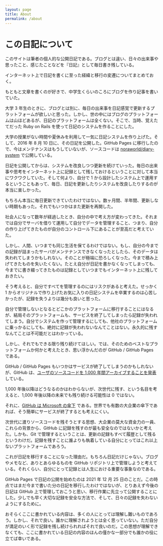 ```yaml
---
layout: page
title: About
permalink: /about
---
```


# この日記について
このサイトは筆者の個人的な公開日記である。ブログとは違い、日々の出来事や思ったこと、感じたことなどを『日記』として毎日書き残している。

インターネット上で日記を書くに至った経緯と移行の変遷についてまとめておく。

もともと文章を書くのが好きで、中学生くらいのころにブログを作り記事を書いていた。

大学 3 年生のときに、ブログとは別に、毎日の出来事を日記感覚で更新するプラットフォームが欲しいと思った。しかし、世の中にはブログのプラットフォームは山ほどあるが、日記のプラットフォームは全くない。そこで、当時、覚えたてだった Ruby on Rails を使って日記のシステムを作ることにした。

大学の授業がない時間や夏休みを利用して一気に日記システムを作り上げた。そして、2016 年 8 月 10 日に、その日記を公開した。GitHub Pages に移行したので、今はメンテナンスはもうしていないが、ソースコードは [noraworld/diary-system](https://github.com/noraworld/diary-system) で公開している。

日記を公開してからは、システムを改良しつつ更新を続けていった。毎日の出来事や思考をインターネット上に記録として残しておけるということに対して本当にワクワクしていた。そして何より、自分で 1 から設計したシステム上で運用するということもあって、毎日、日記を更新したりシステムを改良したりするのが本当に楽しかった。

もちろん本当に毎日更新できていたわけではない。数ヶ月間、半年間、更新しない時期もあった。それでもいつかはまた更新を再開した。

社会人になって数年が経過したとき、自分の中で考え方が変わってきた。それまでは自分でサーバを借りて運用して自分でデータを管理すること、つまり、自分の作り上げてきたものが自分のコントロール下にあることが至高だと考えていた。

しかし、人間、いつまでも同じ生活を保てるわけではない。もし、自分の今までの記録が詰まったサーバがメンテナンスできなくなったとしたら、そのデータは失われてしまうかもしれない。そのことが極端に恐ろしくなった。今まで積み上げてきたものを失いたくない。たとえ自分が日記を書かなくなってしまっても、今までに書き綴ってきたものは記録としていつまでもインターネット上に残しておきたい。

そう考えると、自分ですべてを管理するのにはリスクがあると考えた。せっかく 1 からオリジナルで作り上げたお気に入りの日記システムを卒業するのは心苦しかったが、記録を失うよりは幾分も良いと思った。

自分で管理しないとなるとどこかのプラットフォームに移行することにはなるが、結局そのプラットフォームも、サービスを終了してしまったら記録が失われてしまう。自分でシステムを作って管理するにしても、他社のプラットフォームに乗っかるにしても、絶対に記録が失われないなんてことはない。永久的に残すなんてことは不可能だとはわかっている。

しかし、それでもできる限り残り続けてほしい。では、そのためのベストなプラットフォームか何かと考えたとき、思い浮かんだのが GitHub / GitHub Pages である。

GitHub / GitHub Pages もいつかはサービスが終了してしまうのかもしれないが、GitHub は、[ユーザのソースコードを 1,000 年間アーカイブすることを発表](https://github.blog/jp/2020-07-20-github-archive-program-the-journey-of-the-worlds-open-source-code-to-the-arctic/) している。

1,000 年後以降はどうなるのかはわからないが、次世代に残す、という名目を考えると、1,000 年後以降の未来でも残り続ける可能性は 0 ではない。

それに、[GitHub は Microsoft の傘下](https://github.blog/jp/2018-06-06-github-microsoft/) である。世界でも有数の大企業の傘下であれば、そう簡単にサービスが終了するとも考えにくい。

次世代に渡りソースコードを残そうとする思想、大企業の莫大な資金力の一員、これらの背景から、GitHub に記録を残すのが最も安全なのではないかと考えた。しかも、Git で管理するということは、更新の記録もすべて履歴として残るというわけだ。記録を残すことに誰よりも執着している自分にとってはこれ以上ないプラットフォームであろう。

これが日記を移行することになった理由だ。もちろん日記だけじゃない。ブログやメモなど、ありとあらゆるものを GitHub リポジトリ上で管理しようと考えている。それくらい、自分にとって記録とは人生における重要な事象なのである。

GitHub Pages で日記の公開を始めたのは 2021 年 12 月 25 日のことだ。この時点ではまだ今まで書いた分の日記を移行したわけではないが、とりあえず今後の日記は GitHub 上で管理しておこうと思い、移行作業に先立って公開することにした。少しでも早く大切な記録を安全な方法で、そして、日々の記録を失わないようにするために。

おそらくここに書かれている内容は、多くの人にとっては理解し難いものであろう。しかし、それで良い。誰かに理解されようとは全く思っていない。ただ自分が満足のいく形で記録を残し続けられればそれで良いのだ。この思想が理解できなくても、ここに書かれている日記の内容のほんの僅かな一部分でも誰かの役に立てば幸いである。
